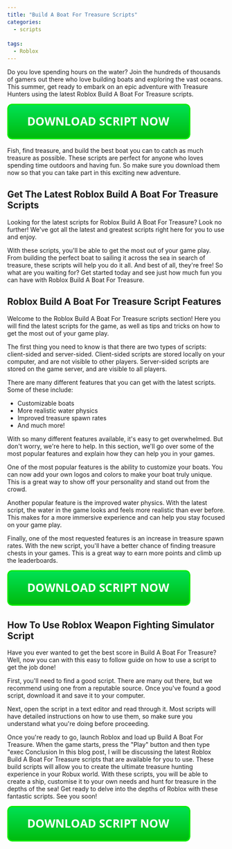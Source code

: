 ```yaml
---
title: "Build A Boat For Treasure Scripts"
categories:
  - scripts
  
tags:
  - Roblox
---
```


Do you love spending hours on the water? Join the hundreds of thousands of gamers out there who love building boats and exploring the vast oceans. This summer, get ready to embark on an epic adventure with Treasure Hunters using the latest Roblox Build A Boat For Treasure scripts.

[![script button](https://github.com/robloxpaste/robloxpaste.github.io/blob/main/script_button.png?raw=true)](https://rbxpaste.com/latest-script)


Fish, find treasure, and build the best boat you can to catch as much treasure as possible. These scripts are perfect for anyone who loves spending time outdoors and having fun. So make sure you download them now so that you can take part in this exciting new adventure.

## Get The Latest Roblox Build A Boat For Treasure Scripts

Looking for the latest scripts for Roblox Build A Boat For Treasure? Look no further! We've got all the latest and greatest scripts right here for you to use and enjoy.

With these scripts, you'll be able to get the most out of your game play. From building the perfect boat to sailing it across the sea in search of treasure, these scripts will help you do it all. And best of all, they're free! So what are you waiting for? Get started today and see just how much fun you can have with Roblox Build A Boat For Treasure.

## Roblox Build A Boat For Treasure Script Features

Welcome to the Roblox Build A Boat For Treasure scripts section! Here you will find the latest scripts for the game, as well as tips and tricks on how to get the most out of your game play.

The first thing you need to know is that there are two types of scripts: client-sided and server-sided. Client-sided scripts are stored locally on your computer, and are not visible to other players. Server-sided scripts are stored on the game server, and are visible to all players.

There are many different features that you can get with the latest scripts. Some of these include:

- Customizable boats
- More realistic water physics
- Improved treasure spawn rates
- And much more!

With so many different features available, it's easy to get overwhelmed. But don't worry, we're here to help. In this section, we'll go over some of the most popular features and explain how they can help you in your games.

One of the most popular features is the ability to customize your boats. You can now add your own logos and colors to make your boat truly unique. This is a great way to show off your personality and stand out from the crowd.

Another popular feature is the improved water physics. With the latest script, the water in the game looks and feels more realistic than ever before. This makes for a more immersive experience and can help you stay focused on your game play.

Finally, one of the most requested features is an increase in treasure spawn rates. With the new script, you'll have a better chance of finding treasure chests in your games. This is a great way to earn more points and climb up the leaderboards.

[![script button](https://github.com/robloxpaste/robloxpaste.github.io/blob/main/script_button.png?raw=true)](https://rbxpaste.com/latest-script)

## How To Use Roblox Weapon Fighting Simulator Script

Have you ever wanted to get the best score in Build A Boat For Treasure? Well, now you can with this easy to follow guide on how to use a script to get the job done!

First, you'll need to find a good script. There are many out there, but we recommend using one from a reputable source. Once you've found a good script, download it and save it to your computer.

Next, open the script in a text editor and read through it. Most scripts will have detailed instructions on how to use them, so make sure you understand what you're doing before proceeding.

Once you're ready to go, launch Roblox and load up Build A Boat For Treasure. When the game starts, press the "Play" button and then type "exec
Conclusion
In this blog post, I will be discussing the latest Roblox Build A Boat For Treasure scripts that are available for you to use. These build scripts will allow you to create the ultimate treasure hunting experience in your Robux world. With these scripts, you will be able to create a ship, customise it to your own needs and hunt for treasure in the depths of the sea! Get ready to delve into the depths of Roblox with these fantastic scripts. See you soon!

[![script button](https://github.com/robloxpaste/robloxpaste.github.io/blob/main/script_button.png?raw=true)](https://rbxpaste.com/latest-script)
